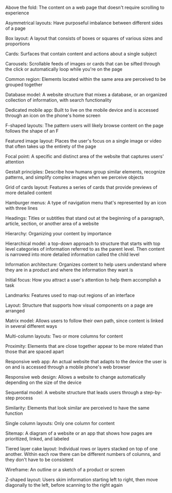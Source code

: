 Above the fold: The content on a web page that doesn't require scrolling to experience

Asymmetrical layouts: Have purposeful imbalance between different sides of a page

Box layout: A layout that consists of boxes or squares of various sizes and proportions

Cards: Surfaces that contain content and actions about a single subject

Carousels: Scrollable feeds of images or cards that can be sifted through the click or automatically loop while you're on the page

Common region: Elements located within the same area are perceived to be grouped together

Database model: A website structure that mixes a database, or an organized collection of information, with search functionality

Dedicated mobile app: Built to live on the mobile device and is accessed through an icon on the phone's home screen

F-shaped layouts: The pattern users will likely browse content on the page follows the shape of an F

Featured image layout: Places the user's focus on a single image or video that often takes up the entirety of the page

Focal point: A specific and distinct area of the website that captures users' attention

Gestalt principles: Describe how humans group similar elements, recognize patterns, and simplify complex images when we perceive objects

Grid of cards layout: Features a series of cards that provide previews of more detailed content

Hamburger menus: A type of navigation menu that's represented by an icon with three lines

Headings: Titles or subtitles that stand out at the beginning of a paragraph, article, section, or another area of a website

Hierarchy: Organizing your content by importance

Hierarchical model: a top-down approach to structure that starts with top level categories of information referred to as the parent level. Then content is narrowed into more detailed information called the child level

Information architecture: Organizes content to help users understand where they are in a product and where the information they want is

Initial focus: How you attract a user's attention to help them accomplish a task

Landmarks: Features used to map out regions of an interface

Layout:  Structure that supports how visual components on a page are arranged

Matrix model: Allows users to follow their own path, since content is linked in several different ways

Multi-column layouts: Two or more columns for content

Proximity: Elements that are close together appear to be more related than those that are spaced apart

Responsive web app: An actual website that adapts to the device the user is on and is accessed through a mobile phone's web browser

Responsive web design: Allows a website to change automatically depending on the size of the device

Sequential model: A website structure that leads users through a step-by-step process

Similarity: Elements that look similar are perceived to have the same function

Single column layouts: Only one column for content

Sitemap: A diagram of a website or an app that shows how pages are prioritized, linked, and labeled

Tiered layer cake layout: Individual rows or layers stacked on top of one another. Within each row there can be different numbers of columns, and they don't have to be consistent

Wireframe: An outline or a sketch of a product or screen 

Z-shaped layout: Users skim information starting left to right, then move diagonally to the left, before scanning to the right again





